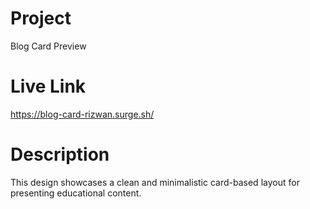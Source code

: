# Project

Blog Card Preview

# Live Link

https://blog-card-rizwan.surge.sh/

# Description

This design showcases a clean and minimalistic card-based layout for presenting educational content.
